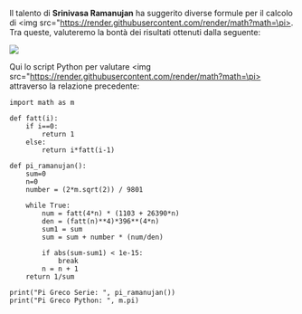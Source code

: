 Il talento di **Srinivasa Ramanujan** ha suggerito diverse formule per il calcolo di <img src="https://render.githubusercontent.com/render/math?math=\pi>. Tra queste, valuteremo la bontà dei risultati ottenuti dalla seguente:
	
<img src="https://render.githubusercontent.com/render/math?math=\frac{1}{\pi}=\frac{2\sqrt{2}}{9801}\sum_{n=0}^\infty\frac{(4n)!(1103+26390n)}{(n!)^4396^{4n}}">

Qui lo script Python per valutare <img src="https://render.githubusercontent.com/render/math?math=\pi> attraverso la relazione precedente:

```
import math as m

def fatt(i):
	if i==0:
		return 1
	else:
		return i*fatt(i-1)

def pi_ramanujan():
	sum=0
	n=0
	number = (2*m.sqrt(2)) / 9801

	while True:
		num = fatt(4*n) * (1103 + 26390*n)
		den = (fatt(n)**4)*396**(4*n)
		sum1 = sum
		sum = sum + number * (num/den)
	
		if abs(sum-sum1) < 1e-15:
			break
		n = n + 1
	return 1/sum

print("Pi Greco Serie: ", pi_ramanujan())
print("Pi Greco Python: ", m.pi)  
```

